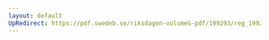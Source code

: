 ```yaml
---
layout: default
UpRedirect: https://pdf.swedeb.se/riksdagen-volumeG-pdf/199293/reg_199293/reg_199293_0042.pdf
---
```


